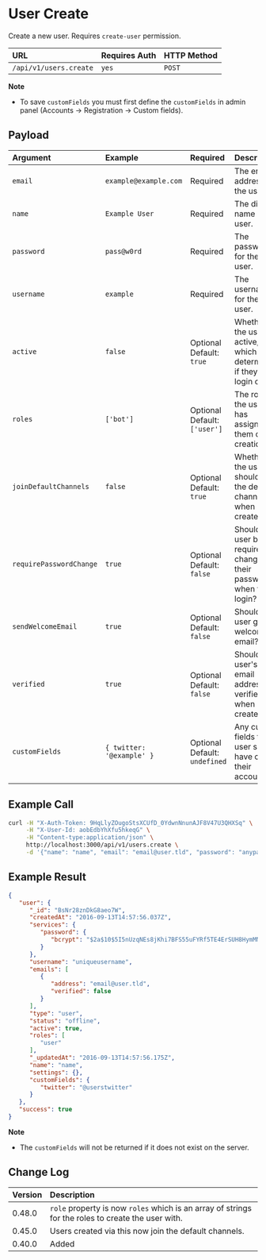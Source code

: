 # User Create

Create a new user. Requires `create-user` permission.

| URL | Requires Auth | HTTP Method |
| :--- | :--- | :--- |
| `/api/v1/users.create` | `yes` | `POST` |

**Note**

- To save `customFields` you must first define the `customFields` in admin panel (Accounts -> Registration -> Custom fields).

## Payload

| Argument | Example | Required | Description |
| :--- | :--- | :--- | :--- |
| `email` | `example@example.com` | Required | The email address for the user. |
| `name` | `Example User` | Required | The display name of the user. |
| `password` | `pass@w0rd` | Required | The password for the user. |
| `username` | `example` | Required | The username for the user. |
| `active` | `false` | Optional <br> Default: `true` | Whether the user is active, which determines if they can login or not. |
| `roles` | `['bot']` | Optional <br> Default: `['user']` | The roles the user has assigned to them on creation. |
| `joinDefaultChannels` | `false` | Optional <br> Default: `true` | Whether the user should join the default channels when created. |
| `requirePasswordChange` | `true` | Optional <br> Default: `false` | Should the user be required to change their password when they login? |
| `sendWelcomeEmail` | `true` | Optional <br> Default: `false` | Should the user get a welcome email? |
| `verified` | `true` | Optional <br> Default: `false` | Should the user's email address be verified when created? |
| `customFields` | `{ twitter: '@example' }` | Optional <br> Default: `undefined` | Any custom fields the user should have on their account. |

## Example Call

```bash
curl -H "X-Auth-Token: 9HqLlyZOugoStsXCUfD_0YdwnNnunAJF8V47U3QHXSq" \
     -H "X-User-Id: aobEdbYhXfu5hkeqG" \
     -H "Content-type:application/json" \
     http://localhost:3000/api/v1/users.create \
     -d '{"name": "name", "email": "email@user.tld", "password": "anypassyouwant", "username": "uniqueusername"}'
```

## Example Result

```json
{
   "user": {
      "_id": "BsNr28znDkG8aeo7W",
      "createdAt": "2016-09-13T14:57:56.037Z",
      "services": {
         "password": {
            "bcrypt": "$2a$10$5I5nUzqNEs8jKhi7BFS55uFYRf5TE4ErSUH8HymMNAbpMAvsOcl2C"
         }
      },
      "username": "uniqueusername",
      "emails": [
         {
            "address": "email@user.tld",
            "verified": false
         }
      ],
      "type": "user",
      "status": "offline",
      "active": true,
      "roles": [
         "user"
      ],
      "_updatedAt": "2016-09-13T14:57:56.175Z",
      "name": "name",
      "settings": {},
      "customFields": {
         "twitter": "@userstwitter"
      }
   },
   "success": true
}
```

**Note**

- The `customFields` will not be returned if it does not exist on the server.

## Change Log

| Version | Description |
| :--- | :--- |
| 0.48.0 | `role` property is now `roles` which is an array of strings for the roles to create the user with. |
| 0.45.0 | Users created via this now join the default channels. |
| 0.40.0 | Added |
